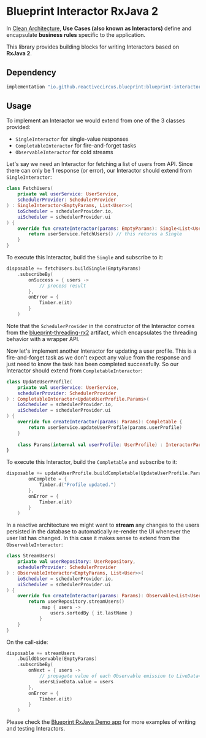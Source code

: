 # Blueprint Interactor RxJava 2

In [Clean Architecture][clean-architecture], **Use Cases (also known as Interactors)** define and encapsulate **business rules** specific to the application.

This library provides building blocks for writing Interactors based on **RxJava 2**.

## Dependency

```groovy
implementation "io.github.reactivecircus.blueprint:blueprint-interactor-rx2:${blueprint_version}"
```

## Usage

To implement an Interactor we would extend from one of the 3 classes provided:

* `SingleInteractor` for single-value responses
* `CompletableInteractor` for fire-and-forget tasks
* `ObservableInteractor` for cold streams

Let's say we need an Interactor for fetching a list of users from API. Since there can only be 1 response (or error), our Interactor should extend from `SingleInteractor`:

```kotlin
class FetchUsers(
    private val userService: UserService,
    schedulerProvider: SchedulerProvider
) : SingleInteractor<EmptyParams, List<User>>(
    ioScheduler = schedulerProvider.io,
    uiScheduler = schedulerProvider.ui
) {
    override fun createInteractor(params: EmptyParams): Single<List<User>> {
        return userService.fetchUsers() // this returns a Single
    }
}
```

To execute this Interactor, build the `Single` and subscribe to it:

```kotlin
disposable += fetchUsers.buildSingle(EmptyParams)
    .subscribeBy(
        onSuccess = { users ->
            // process result
        },
        onError = {
            Timber.e(it)
        }
    )
```

Note that the `SchedulerProvider` in the constructor of the Interactor comes from the [blueprint-threading-rx2][threading-rx2] artifact, which encapsulates the threading behavior with a wrapper API.

Now let's implement another Interactor for updating a user profile. This is a fire-and-forget task as we don't expect any value from the response and just need to know the task has been completed successfully. So our Interactor should extend from `CompletableInteractor`:

```kotlin
class UpdateUserProfile(
    private val userService: UserService,
    schedulerProvider: SchedulerProvider
) : CompletableInteractor<UpdateUserProfile.Params>(
    ioScheduler = schedulerProvider.io,
    uiScheduler = schedulerProvider.ui
) {
    override fun createInteractor(params: Params): Completable {
        return userService.updateUserProfile(params.userProfile)
    }
    
    class Params(internal val userProfile: UserProfile) : InteractorParams
}
```

To execute this Interactor, build the `Completable` and subscribe to it:

```kotlin
disposable += updateUserProfile.buildCompletable(UpdateUserProfile.Params(userProfile)).subscribeBy(
        onComplete = {
            Timber.d("Profile updated.")
        },
        onError = {
            Timber.e(it)
        }
    )
```

In a reactive architecture we might want to **stream** any changes to the users persisted in the database to automatically re-render the UI whenever the user list has changed. In this case it makes sense to extend from the `ObservableInteractor`:

```kotlin
class StreamUsers(
    private val userRepository: UserRepository,
    schedulerProvider: SchedulerProvider
) : ObservableInteractor<EmptyParams, List<User>>(
    ioScheduler = schedulerProvider.io,
    uiScheduler = schedulerProvider.ui
) {
    override fun createInteractor(params: Params): Observable<List<User>> {
        return userRepository.streamUsers()
            .map { users ->
                users.sortedBy { it.lastName }
            }
    }
}
```

On the call-side:
 
```kotlin
disposable += streamUsers
    .buildObservable(EmptyParams)
    .subscribeBy(
        onNext = { users ->
            // propagate value of each Observable emission to LiveData<List<User>>
            usersLiveData.value = users
        },
        onError = {
            Timber.e(it)
        }
    )
```

Please check the [Blueprint RxJava Demo app][demo-rx] for more examples of writing and testing Interactors. 

[clean-architecture]: http://blog.cleancoder.com/uncle-bob/2012/08/13/the-clean-architecture.html
[threading-rx2]: /blueprint-threading-rx2/
[demo-rx]: /samples/demo-rx/
